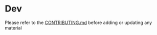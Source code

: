 Dev
===

Please refer to the [CONTRIBUTING.md](../CONTRIBUTING.md) before adding or updating any material
